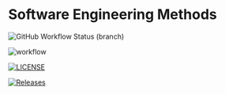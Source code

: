 # Software Engineering Methods
![GitHub Workflow Status (branch)](https://img.shields.io/github/workflow/status/Almohammadi-k/SeMethods40630855/main.yml/Develop?style=flat-square)

![workflow](https://github.com/Almohammadi-k/SeMethods40630855/actions/workflows/main.yml/badge.svg)

[![LICENSE](https://img.shields.io/github/license/Almohammadi-k/sem.svg?style=flat-square)](https://github.com/Almohammadi-k/sem/blob/master/LICENSE)

[![Releases](https://img.shields.io/github/release/Almohammadi-k/sem/all.svg?style=flat-square)](https://github.com/Almohammadi-k/sem/releases)